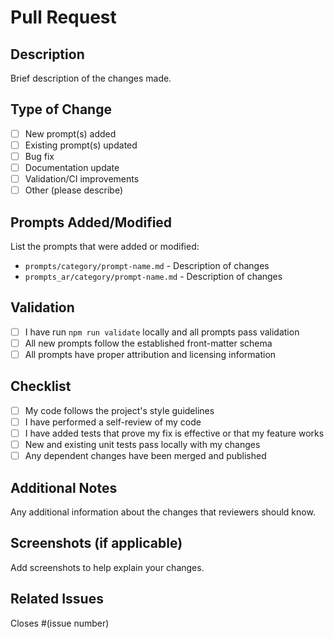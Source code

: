 # Pull Request

## Description
Brief description of the changes made.

## Type of Change
- [ ] New prompt(s) added
- [ ] Existing prompt(s) updated
- [ ] Bug fix
- [ ] Documentation update
- [ ] Validation/CI improvements
- [ ] Other (please describe)

## Prompts Added/Modified
List the prompts that were added or modified:

- `prompts/category/prompt-name.md` - Description of changes
- `prompts_ar/category/prompt-name.md` - Description of changes

## Validation
- [ ] I have run `npm run validate` locally and all prompts pass validation
- [ ] All new prompts follow the established front-matter schema
- [ ] All prompts have proper attribution and licensing information

## Checklist
- [ ] My code follows the project's style guidelines
- [ ] I have performed a self-review of my code
- [ ] I have added tests that prove my fix is effective or that my feature works
- [ ] New and existing unit tests pass locally with my changes
- [ ] Any dependent changes have been merged and published

## Additional Notes
Any additional information about the changes that reviewers should know.

## Screenshots (if applicable)
Add screenshots to help explain your changes.

## Related Issues
Closes #(issue number)
